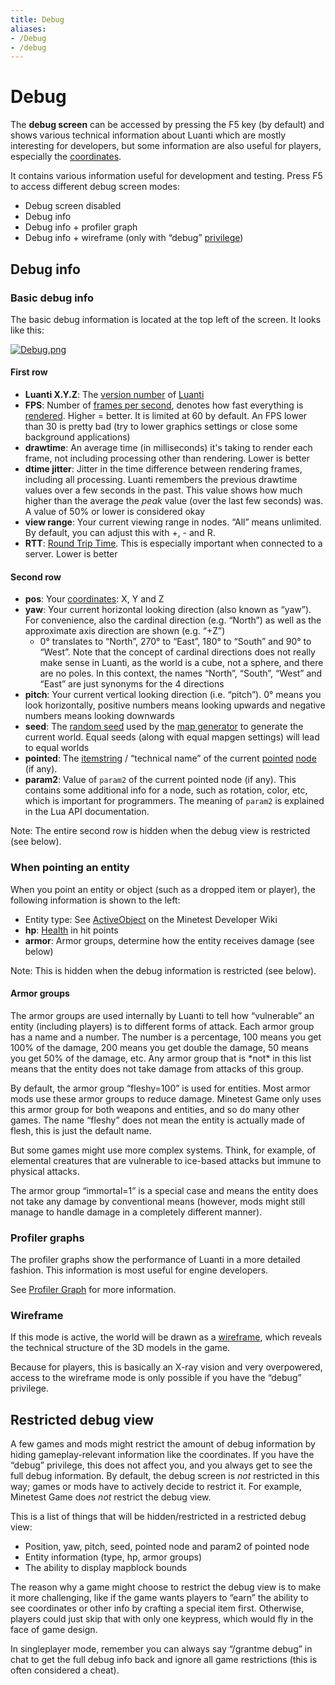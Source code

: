 ```yaml
---
title: Debug
aliases:
- /Debug
- /debug
---
```


# Debug


The **debug screen** can be accessed by pressing the F5 key (by default) and shows various technical information about Luanti which are mostly interesting for developers, but some information are also useful for players, especially the [coordinates](/for-players/coordinates).

It contains various information useful for development and testing. Press F5 to access different debug screen modes:

*   Debug screen disabled
*   Debug info
*   Debug info + profiler graph
*   Debug info + wireframe (only with “debug” [privilege](/for-players/privileges))

Debug info
----------

### Basic debug info

The basic debug information is located at the top left of the screen. It looks like this:

[![Debug.png](/images/Debug.png)](/images/Debug.png)

#### First row

*   **Luanti X.Y.Z**: The [version number](/version-number) of [Luanti](/Luanti)
*   **FPS**: Number of [frames per second](https://en.wikipedia.org/wiki/Frames_per_second), denotes how fast everything is [rendered](https://en.wikipedia.org/wiki/Rendering_%28computer_graphics%29). Higher = better. It is limited at 60 by default. An FPS lower than 30 is pretty bad (try to lower graphics settings or close some background applications)
*   **drawtime**: An average time (in milliseconds) it's taking to render each frame, not including processing other than rendering. Lower is better
*   **dtime jitter**: Jitter in the time difference between rendering frames, including all processing. Luanti remembers the previous drawtime values over a few seconds in the past. This value shows how much higher than the average the _peak_ value (over the last few seconds) was. A value of 50% or lower is considered okay
*   **view range**: Your current viewing range in nodes. “All” means unlimited. By default, you can adjust this with +, \- and R.
*   **RTT**: [Round Trip Time](https://en.wikipedia.org/wiki/Round_trip_time). This is especially important when connected to a server. Lower is better

#### Second row

*   **pos**: Your [coordinates](/for-players/coordinates): X, Y and Z
*   **yaw**: Your current horizontal looking direction (also known as “yaw”). For convenience, also the cardinal direction (e.g. “North”) as well as the approximate axis direction are shown (e.g. “+Z”)
    - 0° translates to “North”, 270° to “East”, 180° to “South” and 90° to “West”. Note that the concept of cardinal directions does not really make sense in Luanti, as the world is a cube, not a sphere, and there are no poles. In this context, the names “North”, “South”, “West” and “East” are just synonyms for the 4 directions
*   **pitch**: Your current vertical looking direction (i.e. “pitch”). 0° means you look horizontally, positive numbers means looking upwards and negative numbers means looking downwards
*   **seed**: The [random seed](https://en.wikipedia.org/wiki/Random_seed) used by the [map generator](/mapgen) to generate the current world. Equal seeds (along with equal mapgen settings) will lead to equal worlds
*   **pointed**: The [itemstring](/for-players/itemstrings) / “technical name” of the current [pointed](/for-players/pointing) [node](/for-players/nodes) (if any).
*   **param2**: Value of `param2` of the current pointed node (if any). This contains some additional info for a node, such as rotation, color, etc, which is important for programmers. The meaning of `param2` is explained in the Lua API documentation.

Note: The entire second row is hidden when the debug view is restricted (see below).

### When pointing an entity

When you point an entity or object (such as a dropped item or player), the following information is shown to the left:

*   Entity type: See [ActiveObject](//objects/#activeobjects) on the Minetest Developer Wiki
*   **hp**: [Health](/for-players/player/#health) in hit points
*   **armor**: Armor groups, determine how the entity receives damage (see below)

Note: This is hidden when the debug information is restricted (see below).

#### Armor groups

The armor groups are used internally by Luanti to tell how “vulnerable” an entity (including players) is to different forms of attack. Each armor group has a name and a number. The number is a percentage, 100 means you get 100% of the damage, 200 means you get double the damage, 50 means you get 50% of the damage, etc. Any armor group that is \*not\* in this list means that the entity does not take damage from attacks of this group.

By default, the armor group “fleshy=100” is used for entities. Most armor mods use these armor groups to reduce damage. Minetest Game only uses this armor group for both weapons and entities, and so do many other games. The name “fleshy” does not mean the entity is actually made of flesh, this is just the default name.

But some games might use more complex systems. Think, for example, of elemental creatures that are vulnerable to ice-based attacks but immune to physical attacks.

The armor group “immortal=1” is a special case and means the entity does not take any damage by conventional means (however, mods might still manage to handle damage in a completely different manner).

### Profiler graphs

The profiler graphs show the performance of Luanti in a more detailed fashion. This information is most useful for engine developers.

See [Profiler Graph](/profiler-graph) for more information.

### Wireframe

If this mode is active, the world will be drawn as a [wireframe](https://en.wikipedia.org/wiki/Wire-frame_model), which reveals the technical structure of the 3D models in the game.

Because for players, this is basically an X-ray vision and very overpowered, access to the wireframe mode is only possible if you have the “debug” privilege.

Restricted debug view
---------------------

A few games and mods might restrict the amount of debug information by hiding gameplay-relevant information like the coordinates. If you have the “debug” privilege, this does not affect you, and you always get to see the full debug information. By default, the debug screen is _not_ restricted in this way; games or mods have to actively decide to restrict it. For example, Minetest Game does _not_ restrict the debug view.

This is a list of things that will be hidden/restricted in a restricted debug view:

*   Position, yaw, pitch, seed, pointed node and param2 of pointed node
*   Entity information (type, hp, armor groups)
*   The ability to display mapblock bounds

The reason why a game might choose to restrict the debug view is to make it more challenging, like if the game wants players to “earn” the ability to see coordinates or other info by crafting a special item first. Otherwise, players could just skip that with only one keypress, which would fly in the face of game design.

In singleplayer mode, remember you can always say “/grantme debug” in chat to get the full debug info back and ignore all game restrictions (this is often considered a cheat).
